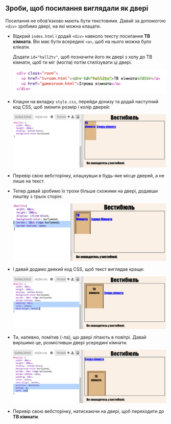 ## Зроби, щоб посилання виглядали як двері

Посилання не обов’язково мають бути текстовими. Давай за допомогою `<div>` зробимо двері, на які можна клацати.

+ Відкрий `index.html` і додай `<div>` навколо тексту посилання **ТВ кімната**. Він має бути всередині `<a>`, щоб на нього можна було клікати.
    
    Додати `id="hall2tv"`, щоб позначити його як двері з холу до ТВ кімнати, щоб ти міг (могла) потім стилізувати ці двері.
    
    ![знімок екрана](images/rooms-tvroom-div.png)

+ Клацни на вкладку `style.css`, перейди донизу та додай наступний код CSS, щоб змінити розмір і колір дверей:
    
    ![знімок екрана](images/rooms-door-css1.png)

+ Перевір свою вебсторінку, клацнувши в будь-яке місце дверей, а не лише на текст.

+ Тепер давай зробимо їх трохи більше схожими на двері, додавши лиштву з трьох сторін:
    
    ![знімок екрана](images/rooms-door-css2.png)

+ І давай додамо деякий код CSS, щоб текст виглядав краще:
    
    ![знімок екрана](images/rooms-door-css3.png)

+ Ти, напевно, помітив (-ла), що двері літають в повітрі. Давай вирішимо це, розмістивши двері усередині кімнати.
    
    ![знімок екрана](images/rooms-door-position.png)

+ Перевір свою вебсторінку, натискаючи на двері, щоб переходити до **ТВ кімнати**.